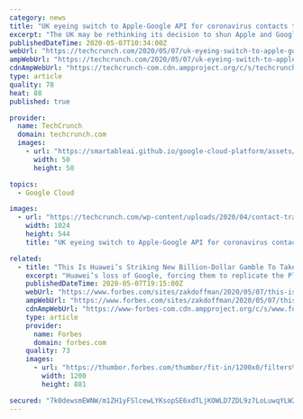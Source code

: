 ```yaml
---
category: news
title: "UK eyeing switch to Apple-Google API for coronavirus contacts tracing — report"
excerpt: "The UK may be rethinking its decision to shun Apple and Google’s API for its national coronavirus contacts tracing app, according to the Financial Times, which reported yesterday that the government is paying an IT supplier to investigate whether it can integrate the tech giants’"
publishedDateTime: 2020-05-07T10:34:00Z
webUrl: "https://techcrunch.com/2020/05/07/uk-eyeing-switch-to-apple-google-api-for-coronavirus-contacts-tracing-report/"
ampWebUrl: "https://techcrunch.com/2020/05/07/uk-eyeing-switch-to-apple-google-api-for-coronavirus-contacts-tracing-report/amp/"
cdnAmpWebUrl: "https://techcrunch-com.cdn.ampproject.org/c/s/techcrunch.com/2020/05/07/uk-eyeing-switch-to-apple-google-api-for-coronavirus-contacts-tracing-report/amp/"
type: article
quality: 78
heat: 88
published: true

provider:
  name: TechCrunch
  domain: techcrunch.com
  images:
    - url: "https://smartableai.github.io/google-cloud-platform/assets/images/organizations/techcrunch.com-50x50.jpg"
      width: 50
      height: 50

topics:
  - Google Cloud

images:
  - url: "https://techcrunch.com/wp-content/uploads/2020/04/contact-tracing-api-google-apple.png?w=1024"
    width: 1024
    height: 544
    title: "UK eyeing switch to Apple-Google API for coronavirus contacts tracing — report"

related:
  - title: "This Is Huawei’s Striking New Billion-Dollar Gamble To Take On Apple, Google (And Tesla)"
    excerpt: "Huawei’s loss of Google, forcing them to replicate the Play Store and its underlying services, has sent China’s tech giant down an Apple-shaped path. A leading device manufacturer with its own app ecosystem,"
    publishedDateTime: 2020-05-07T19:15:00Z
    webUrl: "https://www.forbes.com/sites/zakdoffman/2020/05/07/this-is-huaweis-striking-new-billion-dollar-gamble-to-take-on-apple-google-and-tesla/"
    ampWebUrl: "https://www.forbes.com/sites/zakdoffman/2020/05/07/this-is-huaweis-striking-new-billion-dollar-gamble-to-take-on-apple-google-and-tesla/amp/"
    cdnAmpWebUrl: "https://www-forbes-com.cdn.ampproject.org/c/s/www.forbes.com/sites/zakdoffman/2020/05/07/this-is-huaweis-striking-new-billion-dollar-gamble-to-take-on-apple-google-and-tesla/amp/"
    type: article
    provider:
      name: Forbes
      domain: forbes.com
    quality: 73
    images:
      - url: "https://thumbor.forbes.com/thumbor/fit-in/1200x0/filters%3Aformat%28jpg%29/https%3A%2F%2Fspecials-images.forbesimg.com%2Fimageserve%2F1192081202%2F0x0.jpg"
        width: 1200
        height: 881

secured: "7k0dewsmEWNW/m1ZH1yFSlcewLYKsopSE6xdTLjKOWLD7ZDL9z7LoLuwqYLW21zgoQVe7kynbsfxOLJYFQRLwRIEYnIp7a72kWQfR9yzeWeOHYAJrXz/RLnbjzVj3Q8jagnfbh+hcRmHeTq3hAc0DW3KEC9msV+QJBI+9Dtk8993xuH4cttpwNb9mQOtJDJRha/q+EyyD1crcxS38cVdgIHdIY3OkZmf9+oSLEIuH+cnJqauL5dnd4HjcJYfQooc4sqYcF9sL9zgVfGQmPLE3BTi0p2vsc72gr6VopUfjnPbKrYt/0FhUMyvpQCVz/qWU/LtxnOKt9b4x408+anOBjSx35hmZAjQQe0pIlA0iKd20qWauvVWMcCyWegwktVhiyA1lr2WV3aLd8N0FU6AdycZG7Rpi4Le7dHS1gwI1SHEUfjmlCJzf0nsGh7RwpJPgJbGImBw5gO6x/hHmpFoZBJjhpHbu0T/29D++7who+E=;P4FPX1ZBXMp7s8DCIAxG4g=="
---
```


